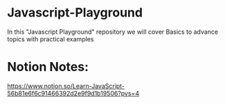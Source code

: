 # Javascript-Playground
In this "Javascript Playground" repository we will cover Basics to advance topics with practical examples



# Notion Notes:
https://www.notion.so/Learn-JavaScript-56b81e6f6c91466392d2e9f9d1b19506?pvs=4
